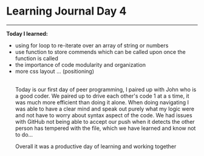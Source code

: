 # Learning Journal Day 4
<hr>

<b>Today I learned: </b>
<ul>
<li>using for loop to re-iterate over an array of string or numbers</li>
<li>use function to store commends which can be called upon once the function is called</li>
<li>the importance of code modularity and organization</li>
<li>more css layout ... (positioning)</li>

<br>
<p>Today is our first day of peer programming, I paired up with John who is a good coder. We paired up to drive each other's code 1 at a s time, it was much more efficient than doing it alone. When doing navigating I was able to have a clear mind and speak out purely what my logic were and not have to worry about syntax aspect of the code. We had issues with GitHub not being able to accept our push when it detects the other person has tempered with the file, which we have learned and know not to do...</p>

<p>Overall it was a productive day of learning and working together   </p>
